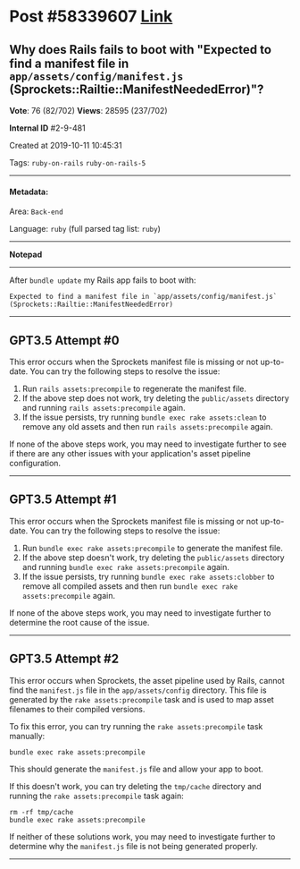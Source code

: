 
# Post \#58339607 [Link](https://stackoverflow.com/questions/58339607/)

## Why does Rails fails to boot with "Expected to find a manifest file in `app/assets/config/manifest.js` (Sprockets::Railtie::ManifestNeededError)"?

**Vote**: 76 (82/702) **Views**: 28595 (237/702) 

**Internal ID** \#2-9-481

Created at 2019-10-11 10:45:31

Tags: `ruby-on-rails` `ruby-on-rails-5`

----------

#### Metadata:

Area: `Back-end`

Language: `ruby` (full parsed tag list: `ruby`)

----------

**Notepad**


----------

After `bundle update` my Rails app fails to boot with:

```
Expected to find a manifest file in `app/assets/config/manifest.js` (Sprockets::Railtie::ManifestNeededError)
```



----------
        
## GPT3.5 Attempt \#0

This error occurs when the Sprockets manifest file is missing or not up-to-date. You can try the following steps to resolve the issue:

1. Run `rails assets:precompile` to regenerate the manifest file.
2. If the above step does not work, try deleting the `public/assets` directory and running `rails assets:precompile` again.
3. If the issue persists, try running `bundle exec rake assets:clean` to remove any old assets and then run `rails assets:precompile` again.

If none of the above steps work, you may need to investigate further to see if there are any other issues with your application's asset pipeline configuration.

--------

## GPT3.5 Attempt \#1

This error occurs when the Sprockets manifest file is missing or not up-to-date. You can try the following steps to resolve the issue:

1. Run `bundle exec rake assets:precompile` to generate the manifest file.
2. If the above step doesn't work, try deleting the `public/assets` directory and running `bundle exec rake assets:precompile` again.
3. If the issue persists, try running `bundle exec rake assets:clobber` to remove all compiled assets and then run `bundle exec rake assets:precompile` again.

If none of the above steps work, you may need to investigate further to determine the root cause of the issue.

--------

## GPT3.5 Attempt \#2

This error occurs when Sprockets, the asset pipeline used by Rails, cannot find the `manifest.js` file in the `app/assets/config` directory. This file is generated by the `rake assets:precompile` task and is used to map asset filenames to their compiled versions.

To fix this error, you can try running the `rake assets:precompile` task manually:

```
bundle exec rake assets:precompile
```

This should generate the `manifest.js` file and allow your app to boot.

If this doesn't work, you can try deleting the `tmp/cache` directory and running the `rake assets:precompile` task again:

```
rm -rf tmp/cache
bundle exec rake assets:precompile
```

If neither of these solutions work, you may need to investigate further to determine why the `manifest.js` file is not being generated properly.

--------
